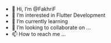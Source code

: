 - 👋 Hi, I’m @FakhriF
- 👀 I’m interested in Flutter Development
- 🌱 I’m currently learning 
- 💞️ I’m looking to collaborate on ...
- 📫 How to reach me ...

<!---
FakhriF/FakhriF is a ✨ special ✨ repository because its `README.md` (this file) appears on your GitHub profile.
You can click the Preview link to take a look at your changes.
--->
